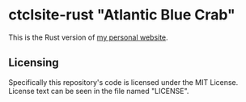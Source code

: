 # ctclsite-rust "Atlantic Blue Crab"
This is the Rust version of [my personal website](https://ctcl.lgbt/). 

## Licensing
Specifically this repository's code is licensed under the MIT License. License text can be seen in the file named "LICENSE".